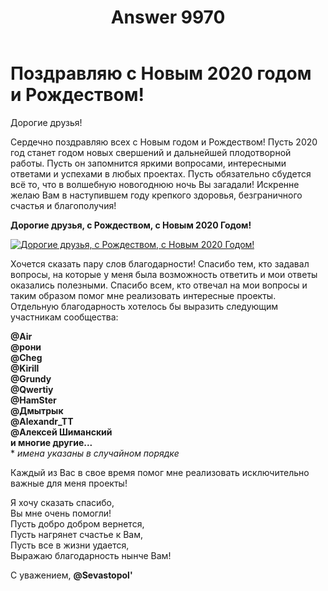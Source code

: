 ﻿---
title: "Answer 9970"
se.owner.user_id: 31280
se.owner.display_name: "Sevastopol&#39;"
se.owner.link: "https://ru.meta.stackoverflow.com/users/31280/sevastopol"
se.answer_id: 9970
se.question_id: 9942
se.post_type: answer
se.score: 8
se.is_accepted: False
---
<h1>Поздравляю с Новым 2020 годом и Рождеством!</h1>

<p>Дорогие друзья!</p>

<p>Сердечно поздравляю всех с Новым годом и Рождеством! Пусть 2020 год станет годом новых свершений и дальнейшей плодотворной работы. Пусть он запомнится яркими вопросами, интересными ответами и успехами в любых проектах. Пусть обязательно сбудется всё то, что в волшебную новогоднюю ночь Вы загадали! Искренне желаю Вам в наступившем году крепкого здоровья, безграничного счастья и благополучия!</p>

<p><strong>Дорогие друзья, с Рождеством, с Новым 2020 Годом!</strong></p>

<p><a href="https://i.stack.imgur.com/qQoD4.jpg" rel="nofollow noreferrer"><img src="https://i.stack.imgur.com/qQoD4.jpg" alt="Дорогие друзья, с Рождеством, с Новым 2020 Годом!"></a></p>

<p>Хочется сказать пару слов благодарности! Спасибо тем, кто задавал вопросы, на которые у меня была возможность ответить и мои ответы оказались полезными. Спасибо всем, кто отвечал на мои вопросы и таким образом помог мне реализовать интересные проекты. Отдельную благодарность хотелось бы выразить следующим участникам сообщества:</p>

<p><strong>@Air<br>
@рони<br>
@Cheg<br>
@Kirill<br>
@Grundy<br>
@Qwertiy<br>
@HamSter<br>
@Дмытрык<br>
@Alexandr_TT<br>
@Алексей Шиманский<br>
и многие другие...<br></strong>
* <em>имена указаны в случайном порядке</em></p>

<p>Каждый из Вас в свое время помог мне реализовать исключительно важные для меня проекты!</p>

<p>Я хочу сказать спасибо,<br>
Вы мне очень помогли!<br>
Пусть добро добром вернется,<br>
Пусть нагрянет счастье к Вам,<br>
Пусть все в жизни удается,<br>
Выражаю благодарность нынче Вам!<br></p>

<p>С уважением, <strong>@Sevastopol'</strong></p>
